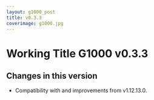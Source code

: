 ```yaml
---
layout: g1000_post
title: v0.3.3
coverimage: g1000.jpg
---
```

# Working Title G1000 v0.3.3
## Changes in this version

* Compatibility with and improvements from v1.12.13.0.
